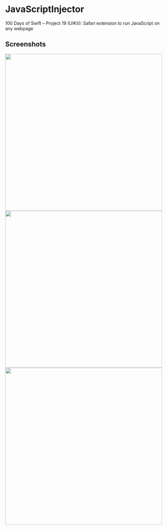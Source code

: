 # JavaScriptInjector
100 Days of Swift – Project 19 (UIKit): Safari extension to run JavaScript on any webpage

## Screenshots
<img src="https://i.imgur.com/Y2waRsc.png" width="500">
<img src="https://i.imgur.com/nGAlvLn.png" width="500">
<img src="https://i.imgur.com/LHix55G.png" width="500">
